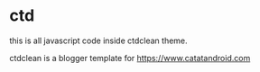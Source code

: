 # ctd

this is all javascript code inside ctdclean theme.

ctdclean is a blogger template for https://www.catatandroid.com
